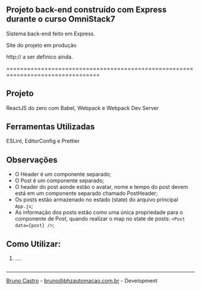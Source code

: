 ## Projeto back-end construído com Express durante o curso OmniStack7

Sistema back-end feito em Express.

Site do projeto em produção

http:// a ser definico ainda.

=================================================================================

## Projeto

ReactJS do zero com Babel, Webpack e Webpack Dev Server

## Ferramentas Utilizadas

ESLint, EditorConfig e Prettier

## Observações

* O Header é um componente separado;
* O Post é um componente separado;
* O header do post aonde estão o avatar, nome e tempo do post devem está em um componente separado chamado PostHeader;
* Os posts estão armazenado no estado (state) do arquivo principal `App.js`;
* As informação dos posts estão como uma única propriedade para o
  componente de Post, quando realizar o map no state de posts: `<Post data={post} />`;

## Como Utilizar:

1.  ....

    ```

    ```

---

[Bruno Castro](http://www.bhzautomacao.com.br) - [bruno@bhzautomacao.com.br](mailto:bruno@bhzautomacao.com.br) - Development
